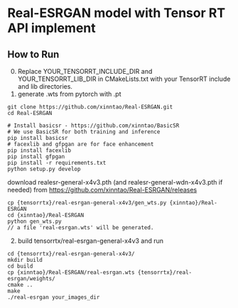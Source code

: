# Real-ESRGAN model with Tensor RT API implement

## How to Run
0. Replace YOUR_TENSORRT_INCLUDE_DIR and YOUR_TENSORRT_LIB_DIR in CMakeLists.txt with your TensorRT include and lib directories.
1. generate .wts from pytorch with .pt
```
git clone https://github.com/xinntao/Real-ESRGAN.git
cd Real-ESRGAN

# Install basicsr - https://github.com/xinntao/BasicSR
# We use BasicSR for both training and inference
pip install basicsr
# facexlib and gfpgan are for face enhancement
pip install facexlib
pip install gfpgan
pip install -r requirements.txt
python setup.py develop
```
download realesr-general-x4v3.pth (and realesr-general-wdn-x4v3.pth if needed) from
https://github.com/xinntao/Real-ESRGAN/releases

```
cp {tensorrtx}/real-esrgan-general-x4v3/gen_wts.py {xinntao}/Real-ESRGAN
cd {xinntao}/Real-ESRGAN
python gen_wts.py
// a file 'real-esrgan.wts' will be generated.
```



2. build tensorrtx/real-esrgan-general-x4v3 and run

```
cd {tensorrtx}/real-esrgan-general-x4v3/
mkdir build
cd build
cp {xinntao}/Real-ESRGAN/real-esrgan.wts {tensorrtx}/real-esrgan/weights/
cmake ..
make
./real-esrgan your_images_dir
```
